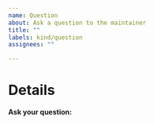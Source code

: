 ```yaml
---
name: Question
about: Ask a question to the maintainer
title: ""
labels: kind/question
assignees: ""

---
```


# Details

**Ask your question:**

<!--
Besides asking here, you can also ask in the following Discussion board or Discord
Discussion board: https://github.com/k8s-at-home/organization/discussions
Discord: https://discord.gg/k8s-at-home
-->

<!-- Note: A clear and concise query of what you want to ask. -->
